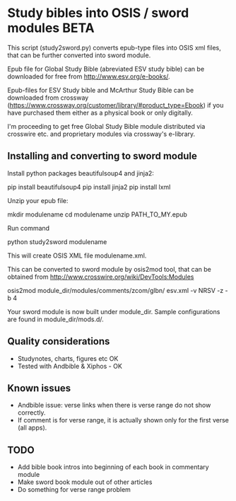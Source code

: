 Study bibles into OSIS / sword modules BETA
===========================================

This script (study2sword.py) converts epub-type files into OSIS xml files, that can be further converted into
sword module.

Epub file for Global Study Bible (abreviated ESV study bible) can be downloaded for free from http://www.esv.org/e-books/.

Epub-files for ESV Study bible and McArthur Study Bible can be downloaded from crossway 
(https://www.crossway.org/customer/library/#product_type=Ebook) if you have purchased them either
as a physical book or only digitally. 

I'm proceeding to get free Global Study Bible module distributed via crosswire etc. and proprietary
modules via crossway's e-library.

Installing and converting to sword module
-----------------------------------------

Install python packages beautifulsoup4 and jinja2:

   pip install beautifulsoup4
   pip install jinja2
   pip install lxml

Unzip your epub file:

   mkdir modulename
   cd modulename
   unzip PATH_TO_MY.epub

Run command

python study2sword modulename

This will create OSIS XML file modulename.xml.

This can be converted to sword module by osis2mod tool, that can be obtained from
http://www.crosswire.org/wiki/DevTools:Modules

   osis2mod module_dir/modules/comments/zcom/glbn/ esv.xml -v NRSV -z -b 4

Your sword module is now built under module_dir. Sample configurations are found in 
module_dir/mods.d/.

Quality considerations
----------------------
 - Studynotes, charts, figures etc OK
 - Tested with Andbible & Xiphos - OK

Known issues
------------
 - Andbible issue: verse links when there is verse range do not show correctly.
 - If comment is for verse range, it is actually shown only for the first verse (all apps).

TODO
----
  - Add bible book intros into beginning of each book in commentary module
  - Make sword book module out of other articles
  - Do something for verse range problem

